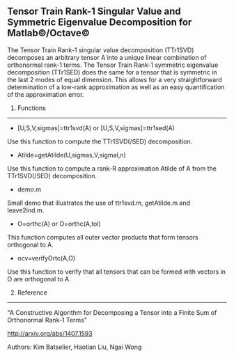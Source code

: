 Tensor Train Rank-1 Singular Value and Symmetric Eigenvalue Decomposition for Matlab&copy;/Octave&copy;
-------------------------------------------------------------------------------------------------------

The Tensor Train Rank-1 singular value decomposition (TTr1SVD) decomposes an arbitrary tensor A into a unique linear combination of orthonormal rank-1 terms. The Tensor Train Rank-1 symmetric eigenvalue decomposition (TTr1SED) does the same for a tensor that is symmetric in the last 2 modes of equal dimension. This allows for a very straightforward determination of a low-rank approximation as well as an easy quantification of the approximation error.

1. Functions
------------

* [U,S,V,sigmas]=ttr1svd(A) or [U,S,V,sigmas]=ttr1sed(A) 

Use this function to compute the TTr1SVD(/SED) decomposition.

* Atilde=getAtilde(U,sigmas,V,sigmaI,n)

Use this function to compute a rank-R approximation Atilde of A from the TTr1SVD(/SED) decomposition.

* demo.m

Small demo that illustrates the use of ttr1svd.m, getAtilde.m and leave2ind.m.

* O=orthc(A) or O=orthc(A,tol)

This function computes all outer vector products that form tensors orthogonal to A. 

* ocv=verifyOrtc(A,O)

Use this function to verify that all tensors that can be formed with vectors in O are orthogonal to A.

2. Reference
------------

"A Constructive Algorithm for Decomposing a Tensor into a Finite Sum of Orthonormal Rank-1 Terms"

http://arxiv.org/abs/1407.1593


Authors: Kim Batselier, Haotian Liu, Ngai Wong
